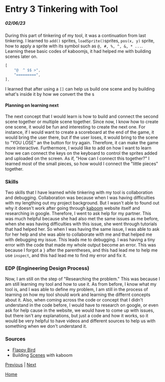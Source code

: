 # Entry 3 Tinkering with Tool
##### 02/06/23

During this part of tinkering of my tool, it was a continuation from last tinkering. I learned to `add()` sprites, `loadSprite()`sprites, `pos(x, y)` sprite, how to apply a sprite with its symbol such as `@, #, %, ^, &, * ...`. Learning these basic codes of kaboomjs, it had helped me with building scenes later on.
```js
[
	"@  ^ $$ >",
	"=========",
],
```
I learned that after using a `[]` can help us build one scene and by building what's inside it by how we convert the the s


#### Planning on learning next
The next concept that I would learn is how to build and connect the second scene together or multiple scene together. Since now, I know how to create one scene, it would be fun and interesting to create the next one. For instance, if I would want to create a scoreboard at the end of the game, it would bring the user there, but if the user loses, it would bring to the scene to "YOU LOSE" an the button for try again. Therefore, it can make the game more interactive. Furthermore, I would like to add on how I want to learn how we can connect the keys on the keyboard to control the sprites added and uploaded on the screen. As if, "How can I connect this together?" I learned most of the small pieces, so how would I connect the "little pieces" together.

### Skills
Two skills that I have learned while tinkering with my tool is collaboration and debugging. Collaboration was because when I was having difficulties with my lengthing out my project background. But I wasn't able to found out why it doesn't work after going through [kaboom](kaboomjs.com) website itself and researching in google. Therefore, I went to ask help for my partner. This was much helpful because she had also met the same issues as me before, when she was having difficulties with this issue, she went through tutorials that had helped her. So when I was having the same issue, I was able to ask for her help and she was able to collaborate with me and that helped me with debugging my issue. This leads me to debugging. I was having a tiny error with the code that made my whole output become an error. This was because I forgot a `}` after the parentheses, and this had lead me to help me use `inspect`, and this had lead me to find my error and fix it.

### EDP (Engineering Design Process)
Now, I am still on the step of "Researching the problem." This was because I am still learning my tool and how to use it. As from before, I know what my tool is, and I was able to define my problem, I am still in the process of learning on how my tool should work and learning the differnt concepts about it. Also, when coming across the code or concept that I didn't understand in the code before, I would have to research on google, or even ask for help cause in the website, we would have to come up with issues, but there isn't any explanations, but just a code and how it works, so it would be very helpful to have videos and different sources to help us with something when we don't understand it.

### Sources
 * [Flappy Bird](https://www.youtube.com/watch?v=hgReGsh5xVU)
 * Building [Scenes](https://kaboomjs.com/play?demo=scenes) with kaboom

[Previous](entry02.md) | [Next](entry04.md)

[Home](../README.md)